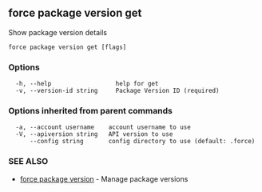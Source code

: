## force package version get

Show package version details

```
force package version get [flags]
```

### Options

```
  -h, --help                  help for get
  -v, --version-id string     Package Version ID (required)
```

### Options inherited from parent commands

```
  -a, --account username    account username to use
  -V, --apiversion string   API version to use
      --config string       config directory to use (default: .force)
```

### SEE ALSO

* [force package version](force_package_version.md)	 - Manage package versions

